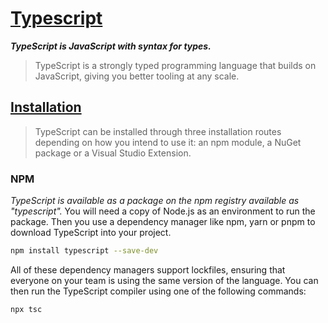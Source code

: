# [Typescript](https://www.typescriptlang.org/)

**_TypeScript is JavaScript with syntax for types._**

> TypeScript is a strongly typed programming language that builds on JavaScript, giving you better tooling at any scale.

## [Installation](https://www.typescriptlang.org/download/)

> TypeScript can be installed through three installation routes depending on how you intend to use it: an npm module, a NuGet package or a Visual Studio Extension.

### NPM

_TypeScript is available as a package on the npm registry available as "typescript"._
You will need a copy of Node.js as an environment to run the package. Then you use a dependency manager like npm, yarn or pnpm to download TypeScript into your project.

```bash
npm install typescript --save-dev
```

All of these dependency managers support lockfiles, ensuring that everyone on your team is using the same version of the language. You can then run the TypeScript compiler using one of the following commands:

```bash
npx tsc
```
